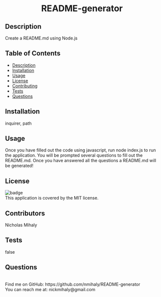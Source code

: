 <h1 align="center"> README-generator</h1>


## Description
Create a README.md using Node.js

## Table of Contents
* [Description](#description)
* [Installation](#installation)
* [Usage](#usage)
* [License](#license)
* [Contributing](#contributing)
* [Tests](#tests)
* [Questions](#questions)

## Installation
inquirer, path

## Usage
Once you have filled out the code using javascript, run node index.js to run the application. You will be prompted several questions to fill out the README.md. Once you have answered all the questions a README.md will be generated!

## License
![badge](https://img.shields.io/badge/license-MIT-red)
<br />
This application is covered by the MIT license.

## Contributors
Nicholas Mihaly

## Tests
false

## Questions
<br />
Find me on GitHub: https://github.com/nmihaly/README-generator
<br />
You can reach me at: nickmihaly@gmail.com
<br />                                 

